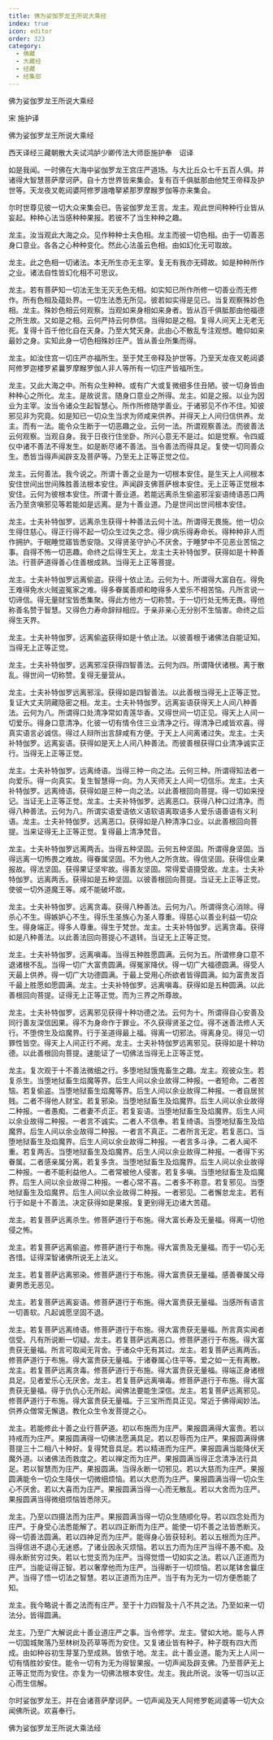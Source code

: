 ```yaml
---
title: 佛为娑伽罗龙王所说大乘经
index: true
icon: editor
order: 323
category:
  - 佛藏
  - 大藏经
  - 经藏
  - 经集部
---
```


  佛为娑伽罗龙王所说大乘经  

宋 施护译  

佛为娑伽罗龙王所说大乘经  

西天译经三藏朝散大夫试鸿胪少卿传法大师臣施护奉　诏译  

如是我闻。一时佛在大海中娑伽罗龙王宫庄严道场。与大比丘众七千五百人俱。并诸得大智慧菩萨摩诃萨。自十方世界皆来集会。复有百千俱胝那由他梵王帝释及护世等。天龙夜叉乾闼婆阿修罗誐噜拏紧那罗摩睺罗伽等亦来集会。  

尔时世尊见彼一切大众来集会已。告娑伽罗龙王言。龙主。观此世间种种行业皆从妄起。种种心法当感种种果报。若彼不了当生种种之趣。  

龙主。汝当观此大海之众。见作种种士夫色相。龙主而彼一切色相。由于一切善恶身口意业。各各之心种种变化。然此心法虽云色相。由如幻化无可取故。  

龙主。此之色相一切诸法。本无所生亦无主宰。复无有我亦无碍故。如是种种所作之业。诸法自性皆幻化相不可思议。  

龙主。若有菩萨知一切法无生无灭无色无相。如实知已所作所修一切善业而无修作。所有色相及蕴处界。一切生法悉无所见。彼若如实得是见已。当复观察殊妙色相。龙主。殊妙色相云何观察。当观如来身相如来身者。皆从百千俱胝那由他福德之所生故。又如是之相。云何严持云何恭信。当得如是之相。复得人间天上无老无死。复得十百千他化自在天身。乃至大梵天身。此由心不散乱专注观想。瞻仰如来最妙之身。实知此身一切色相殊妙庄严。皆从善业所集而得。  

龙主。如汝住宫一切庄严亦福所生。至于梵王帝释及护世等。乃至天龙夜叉乾闼婆阿修罗迦楼罗紧曩罗摩睺罗伽人非人等所有一切庄严皆福所生。  

龙主。又此大海之中。所有众生种种。或有广大或复微细多住丑陋。彼一切身皆由种种心之所化。龙主。是故说言。随身口意业之所得。龙主。如是之报。以业为因业为主宰。汝当令诸众生起智慧心。所作所修随学善业。于诸邪见不作不住。知彼邪见非为究竟。如是知已一切众生当求为师咸来供养。并得天上人间归信供养。龙主。而有一法。能令众生断于一切恶趣之业。云何一法。所谓观察善法。而彼善法云何观察。当观自身。我于日夜行住坐卧。所兴心意无不是过。如是觉察。令四威仪中诸不善法不得发生。如是断尽诸不善法。当令善法而得具足。复使一切同善众生。悉皆当得声闻辟支及菩萨等。乃至无上正等正觉之位。  

龙主。云何善法。我今说之。所谓十善之业是为一切根本安住。是生天上人间根本安住世间出世间殊胜善法根本安住。声闻辟支佛菩萨根本安住。无上正等正觉根本安住。云何为彼根本安住。所谓十善业道。若能远离杀生偷盗邪淫妄语绮语恶口两舌乃至贪嗔邪见等若能如是远离。是为十善业道。乃是世间出世间根本安住。  

龙主。士夫补特伽罗。远离杀生获得十种善法云何十法。所谓得无畏施。他一切众生得住慈心。得正行得不起一切众生过失之念。得少病乐得寿命长。得种种非人而作拥护。于眠睡觉寤皆悉安隐。又得贤圣守护心不厌舍。于睡梦中不见恶业苦恼之事。自得不怖一切恶趣。命终之后得生天上。龙主士夫补特伽罗。获得如是十种善法。行菩萨道得善心住善根成熟。当得无上正等菩提。  

龙主。士夫补特伽罗远离偷盗。获得十依止法。云何为十。所谓得大富自在。得免王难得免水火贼盗冤家之难。得多眷属善顺和睦得多人爱乐不相苦恼。凡所言说一切谛信。得无量财宝皆悉集聚。得此方他方一切称赞。于一切行处无怖无畏。得他称善名赞于智慧。又得色力寿命辞辩相应。于亲非亲心无分别不生恼害。命终之后得生天界。  

龙主。士夫补特伽罗。远离偷盗获得如是十依止法。以彼善根于诸佛法自能证知。当得无上正等正觉。  

龙主。士夫补特伽罗。远离邪淫获得四智善法。云何为四。所谓降伏诸根。离于散乱。得世间一切称赞。复得无量营从。  

龙主。士夫补特伽罗远离邪淫。获得如是四智善法。以此善根当得无上正等正觉。复证大丈夫阴藏隐密之相。龙主。士夫补特伽罗。远离妄语获得天上人间八种善法。云何为八。所谓得口处清净常如青莲华香。又得世间一切正见。得天上人间一切爱乐。得身口意清净。化彼一切有情令住三业清净之行。得清净已咸皆欢喜。得真实语言必诚信。得过人辩所出言辞咸有方便。于天上人间离诸过失。龙主。士夫补特伽罗。远离妄语。获得如是天上人间八种善法。而彼善根获得口业清净诚实正行。当得无上正等正觉。  

龙主。士夫补特伽罗。远离绮语。当得三种一向之法。云何三种。所谓得知法者一向爱乐。得一向真实。复生智慧得一向。为人天师天上人间一切信乐。龙主。士夫补特伽罗。远离绮语。获得如是三种一向之法。以此善根回向菩提。得一切如来授记。当证无上正等正觉。龙主。士夫补特伽罗。远离恶口。获得八种口过清净。而得八种善法。云何为八。所谓实语爱语依义语软语离取语多人爱乐语善语有义利语。龙主。士夫补特伽罗。远离恶口。获得如是八种清净口业。以此善根回向菩提。当来证得无上正等正觉。复得最上清净梵音。  

龙主。士夫补特伽罗远离两舌。当得五种坚固。云何五种坚固。所谓得身坚固。当得远离一切怖畏之难故。得眷属坚固。不为他人之所贪故。得信坚固。获得信业果报故。得法坚固。获得果证坚牢故。得善友坚固。常得爱语摄受故。龙主。士夫补特伽罗。远离两舌。获得如是五种坚固。以彼善根回向菩提。当证无上正等正觉。使彼一切外道魔王等。咸不能破坏故。  

龙主。士夫补特伽罗。远离贪毒。获得八种善法。云何为八。所谓得贪心消除。得杀心不生。得嫉妒心不生。得乐生圣族心为圣人尊重。得慈心以善业利益一切众生。得身端正。得多人尊重。得生于梵世。龙主。士夫补特伽罗。远离贪毒。获得如是八种善法。以此善法回向菩提心不退转。当证无上正等正觉。  

龙主。士夫补特伽罗。远离嗔毒。当得五种胜愿圆满。云何为五。所谓修身口意不退诸根不乱。当得一切广大富贵圆满。得冤家降伏。得一切广大福德圆满。得受人天最上供养。得一切广大功德圆满。于最上受用心所欲者皆得圆满。如为富贵发百千最上胜愿如愿圆满。龙主。士夫补特伽罗。远离嗔毒。获得如是五种圆满。以此善根回向菩提。证得无上正等正觉。而为三界之所尊故。  

龙主。士夫补特伽罗。远离邪见获得十种功德之法。云何为十。所谓得自心安善及同行善友深信因果。得不为身命作于罪业。不久获得贤圣之位。得不迷善法修人天行。不堕傍生及焰魔界。行于圣道得最上福。得离一切邪法。得离身见。得见一切罪性皆空。得天上人间正行不阙。龙主。士夫补特伽罗远离邪见。获得如是十种功德。以此善根回向菩提。速能证了一切佛法当得无上正等正觉。  

龙主。复次观于十不善法微细之行。多堕地狱饿鬼畜生之趣。龙主。观彼众生。若复杀生。当堕地狱畜生焰魔等界。后生人间以余业故得二种报。一者短命。二者苦恼。若复偷盗。当堕地狱畜生焰魔等界。后生人间以余业故得二种报。一者自居贫贱。二者不得他人财宝。若复邪染。当堕地狱畜生及焰魔界。后生人间以余业故得二种报。一者愚痴。二者妻不贞正。若复妄语。当堕地狱畜生及焰魔界。后生人间以余业故得二种报。一者言不诚实。二者人不信奉。若复绮语。当堕地狱畜生及焰魔界。后生人间以余业故得二种报。一者言不真正。二者所言无定。若复恶口。当堕地狱畜生及焰魔界。后生人间以余业故得二种报。一者言多斗诤。二者人闻不重。若复两舌。当堕地狱畜生及焰魔界。后生人间以余业故得二种报。一者得下劣眷属。二者感亲属分离。若复多贪。当堕地狱畜生及焰魔界。后生人间以余业故得二种报。一者不能利益他人。二者常被他人侵害。若复多嗔。当堕地狱畜生及焰魔界。后生人间以余业故得二种报。一者心常不喜。二者多不称意。若复邪见。当堕地狱畜生及焰魔界。后生人间以余业故得二种报。一者邪见。二者懈怠龙主。若有行于如是十不善法。决定获得如是果报。复更别得无边诸大苦蕴。  

龙主。若复菩萨远离杀生。修菩萨道行于布施。得大富长寿及无量福。得离一切他侵之怖。  

龙主。若复菩萨远离偷盗。修菩萨道行于布施。得大富贵及无量福。而于一切心无吝惜。证得深智诸佛所说无上法义。  

龙主。若复菩萨远离邪染。修菩萨道行于布施。得大富贵获无量福。感善眷属父母妻男悉无恶见。  

龙主。若复菩萨远离妄语。修菩萨道行于布施。得大富贵获无量福。当感所有语言一切善软。凡起诚愿坚固不退。  

龙主。若复菩萨远离绮语。修菩萨道行于布施。得大富贵获无量福。所言真实闻者信受。凡有所说断一切疑。龙主。若复菩萨远离恶口。修菩萨道行于布施。得大富贵获无量福。所言可取闻无背舍。于诸众中无有其过。龙主。若复菩萨远离两舌。修菩萨道行于布施。得大富贵获无量福。于诸眷属心住平等。爱之如一无有离散。龙主。若复菩萨远离贪毒。修菩萨道行于布施。得大富贵获无量福。得端正身诸根具足。见者爱乐心无厌舍。龙主。若复菩萨远离嗔毒。修菩萨道行于布施。得大富贵获无量福。得于仇仇心无所起。闻佛法要能生深信。龙主。若复菩萨远离邪见。修菩萨道行于布施。得大富贵获无量福。于三宝所而具正见。常近于佛得闻妙法。供养众僧常无懈退。教化众生令发菩提之心。  

龙主。若能修此十善之业行菩萨道。初以布施而为庄严。果报圆满得大富贵。若以持戒而为庄严。果报圆满得一切佛法愿满具足。若以忍辱而为庄严。果报圆满得佛菩提三十二相八十种好。复得梵音具足。若以精进而为庄严。果报圆满当能降伏天魔外道。以诸佛法而救度之。若以禅定而为庄严。果报圆满当得正念清净法行具足。若以智慧而为庄严。果报圆满。当得永断一切邪见。若以大慈而为庄严。果报圆满能令一切众生降伏一切微细烦恼。若以大悲而为庄严。果报圆满当得一切众生心不厌舍。若以大喜而为庄严。果报圆满当得一心而无散乱。若以大舍而为庄严。果报圆满当得微细烦恼皆悉除灭。  

龙主。乃至以四摄法而为庄严。果报圆满当得一切众生随顺化导。若以四念处而为庄严。于身受心法悉能解了。若以四正断而为庄严。能使一切不善之法皆悉断灭。得一切善法圆满。若以四神足而为庄严。能得身心皆获轻利。若以五根而为庄严。当得信进不退心无迷惑。了诸业因永灭烦恼。若以五力而为庄严当得不愚不痴。及得永断贫穷过失。若以七觉支而为庄严。当得觉悟一切如实之法。若以八正道而为庄严。当能证得正智。若以奢摩他而为庄严。当得断于一切烦恼。若以尾钵舍曩庄严。当得了悟一切法之智慧。若以正道而为庄严。当于有为无为一切方便悉能了知。  

龙主。我今略说十善之法而有庄严。至于十力四智及十八不共之法。乃至如来一切法分。皆得圆满。  

龙主。乃至广大解说此十善业道庄严之事。当令修学。龙主。譬如大地。能与人界一切国城聚落乃至林树及药草等而为安住。又复诸业皆有种子。种子既有四大而成。由如种谷初生芽茎乃至成熟。皆依于地。龙主。此十善业道。能为天上人间一切有情胜妙安住。能令一切有为无为得智果报。一切声闻及辟支佛。乃至菩萨无上正等正觉而为安住。亦复为一切佛法根本安住。龙主。我此所说。汝等一切当以正心而生信解。  

尔时娑伽罗龙王。并在会诸菩萨摩诃萨。一切声闻及天人阿修罗乾闼婆等一切大众闻佛所说。欢喜奉行。  

佛为娑伽罗龙王所说大乘法经  
